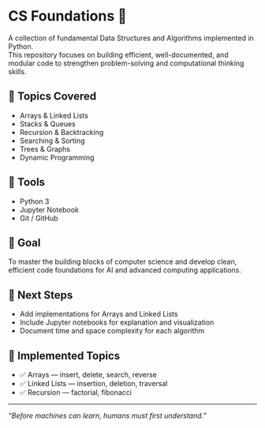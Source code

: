# CS Foundations 🧮

A collection of fundamental Data Structures and Algorithms implemented in Python.  
This repository focuses on building efficient, well-documented, and modular code to strengthen problem-solving and computational thinking skills.

## 🧠 Topics Covered
- Arrays & Linked Lists  
- Stacks & Queues  
- Recursion & Backtracking  
- Searching & Sorting  
- Trees & Graphs  
- Dynamic Programming  

## 🔧 Tools
- Python 3
- Jupyter Notebook
- Git / GitHub

## 🎯 Goal
To master the building blocks of computer science and develop clean, efficient code foundations for AI and advanced computing applications.

## 🚀 Next Steps
- Add implementations for Arrays and Linked Lists
- Include Jupyter notebooks for explanation and visualization
- Document time and space complexity for each algorithm

## 🧩 Implemented Topics
- ✅ Arrays — insert, delete, search, reverse
- ✅ Linked Lists — insertion, deletion, traversal
- ✅ Recursion — factorial, fibonacci

---
*“Before machines can learn, humans must first understand.”*
